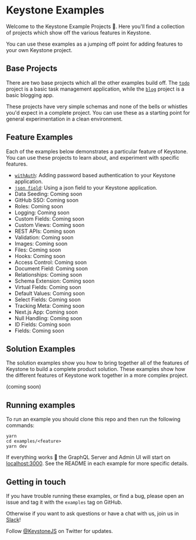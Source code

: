 # Keystone Examples

Welcome to the Keystone Example Projects 👋.
Here you'll find a collection of projects which show off the various features in Keystone.

You can use these examples as a jumping off point for adding features to your own Keystone project.

## Base Projects

There are two base projects which all the other examples build off.
The [`todo`](./todo) project is a basic task management application, while the [`blog`](./blog) project is a basic blogging app.

These projects have very simple schemas and none of the bells or whistles you'd expect in a complete project.
You can use these as a starting point for general experimentation in a clean environment.

## Feature Examples

Each of the examples below demonstrates a particular feature of Keystone.
You can use these projects to learn about, and experiment with specific features.

- [`withAuth`](./with-auth): Adding password based authentication to your Keystone application.
- [`json field`](./json): Using a json field to your Keystone application.
- Data Seeding: Coming soon
- GitHub SSO: Coming soon
- Roles: Coming soon
- Logging: Coming soon
- Custom Fields: Coming soon
- Custom Views: Coming soon
- REST APIs: Coming soon
- Validation: Coming soon
- Images: Coming soon
- Files: Coming soon
- Hooks: Coming soon
- Access Control: Coming soon
- Document Field: Coming soon
- Relationships: Coming soon
- Schema Extension: Coming soon
- Virtual Fields: Coming soon
- Default Values: Coming soon
- Select Fields: Coming soon
- Tracking Meta: Coming soon
- Next.js App: Coming soon
- Null Handling: Coming soon
- ID Fields: Coming soon
- Fields: Coming soon

## Solution Examples

The solution examples show you how to bring together all of the features of Keystone to build a complete product solution.
These examples show how the different features of Keystone work together in a more complex project.

(coming soon)

## Running examples

To run an example you should clone this repo and then run the following commands:

```shell
yarn
cd examples/<feature>
yarn dev
```

If everything works 🤞 the GraphQL Server and Admin UI will start on [localhost:3000](http://localhost:3000).
See the README in each example for more specific details.

## Getting in touch

If you have trouble running these examples, or find a bug, please open an issue and tag it with the `examples` tag on GitHub.

Otherwise if you want to ask questions or have a chat with us, join us in [Slack](http://slack.keystonejs.com/)!

Follow [@KeystoneJS](https://twitter.com/keystonejs) on Twitter for updates.
